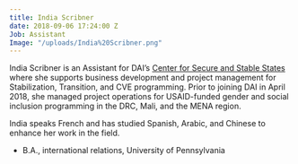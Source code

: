 ```yaml
---
title: India Scribner
date: 2018-09-06 17:24:00 Z
Job: Assistant
Image: "/uploads/India%20Scribner.png"
---
```


India Scribner is an Assistant for DAI’s [Center for Secure and Stable States](https://www.dai.com/our-work/solutions/fragile-states) where she supports business development and project management for Stabilization, Transition, and CVE programming. Prior to joining DAI in April 2018, she managed project operations for USAID-funded gender and social inclusion programming in the DRC, Mali, and the MENA region. 

<!--more-->

India speaks French and has studied Spanish, Arabic, and Chinese to enhance her work in the field.

* B.A., international relations, University of Pennsylvania